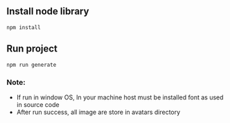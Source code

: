 ## Install node library
```
npm install
```

## Run project
```
npm run generate
```
### Note: 
- If run in window OS, In your machine host must be installed font as used in source code
- After run success, all image are store in avatars directory